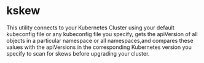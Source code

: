 # kskew 

This utility connects to your Kubernetes Cluster using your default kubeconfig file or any kubeconfig file you specify, gets the apiVersion of all objects in a particular namespace  or all namespaces,and compares these values with the apiVersions in the corresponding Kubernetes version you specify to scan for skews before upgrading your cluster.
